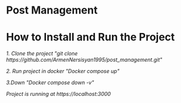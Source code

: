 # Post Management

# How to Install and Run the Project
<p><em>1. Clone the project "git clone https://github.com/ArmenNersisyan1995/post_management.git"<em><p>
<p><em>2. Run project in docker "Docker compose up"</em></p>
<p><em>3.Down "Docker compose down -v" </em></p>
Project is running at https://localhost:3000